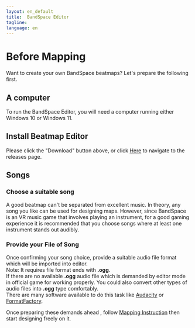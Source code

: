 ```yaml
---
layout: en_default
title:  BandSpace Editor
tagline:
language: en
---
```

# Before Mapping 
Want to create your own BandSpace beatmaps? Let's prepare the following first.

## **A computer**
To run the BandSpace Editor, you will need a computer running either Windows 10 or Windows 11.

## **Install Beatmap Editor**
Please click the "Download" button above, or click [Here](https://github.com/Smartmelon/BandSpace/releases) to navigate to the releases page.

## **Songs**
### Choose a suitable song
A good beatmap can't be separated from excellent music. In theory, any song you like can be used for designing maps. However, since BandSpace is an VR music game that involves playing an instrument, for a good gaming experience it is recommended that you choose songs where at least one instrument stands out audibly.  

### Provide your File of Song
Once confirming your song choice, provide a suitable audio file format which will be imported into editor.  
Note: It requires file format ends with **.ogg**.  
If there are no available **.ogg** audio file which is demanded by editor mode in official game for working properly. You could also convert other types of audio files into **.ogg** type comfortably.  
There are many software available to do this task like [Audacity](https://www.audacityteam.org/) or [FormatFactory](http://www.pcgeshi.com/index.html).  

Once preparing these demands ahead , follow [Mapping Instruction](mapping-instruction) then start designing freely on it.